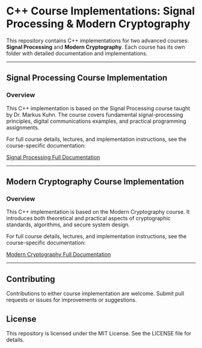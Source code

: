 # C++ Course Implementations: Signal Processing & Modern Cryptography

This repository contains C++ implementations for two advanced courses: **Signal Processing** and **Modern Cryptography**. Each course has its own folder with detailed documentation and implementations.

---

## Signal Processing Course Implementation

### Overview
This C++ implementation is based on the Signal Processing course taught by Dr. Markus Kuhn. The course covers fundamental signal-processing principles, digital communications examples, and practical programming assignments.

For full course details, lectures, and implementation instructions, see the course-specific documentation:

[Signal Processing Full Documentation](./DSP/readme.md)

---

## Modern Cryptography Course Implementation

### Overview
This C++ implementation is based on the Modern Cryptography course. It introduces both theoretical and practical aspects of cryptographic standards, algorithms, and secure system design.

For full course details, lectures, and implementation instructions, see the course-specific documentation:

[Modern Cryptography Full Documentation](./EnD/readme.md)

---

## Contributing
Contributions to either course implementation are welcome. Submit pull requests or issues for improvements or suggestions.

## License
This repository is licensed under the MIT License. See the LICENSE file for details.

